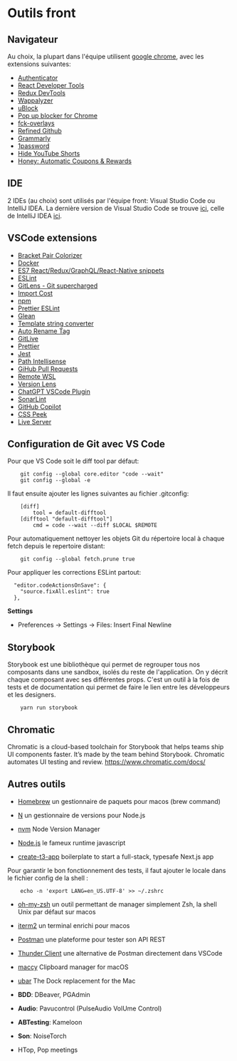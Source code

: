 # Outils front

## Navigateur

Au choix, la plupart dans l'équipe utilisent [google chrome](https://www.google.com/intl/fr/chrome/), avec les extensions suivantes:

- [Authenticator](https://chrome.google.com/webstore/detail/authenticator/bhghoamapcdpbohphigoooaddinpkbai)
- [React Developer Tools](https://chrome.google.com/webstore/detail/react-developer-tools/fmkadmapgofadopljbjfkapdkoienihi)
- [Redux DevTools](https://chrome.google.com/webstore/detail/redux-devtools/lmhkpmbekcpmknklioeibfkpmmfibljd)
- [Wappalyzer](https://chrome.google.com/webstore/detail/wappalyzer-technology-pro/gppongmhjkpfnbhagpmjfkannfbllamg)
- [uBlock](https://chrome.google.com/webstore/detail/ublock-free-ad-blocker/epcnnfbjfcgphgdmggkamkmgojdagdnn)
- [Pop up blocker for Chrome](https://chrome.google.com/webstore/detail/pop-up-blocker-for-chrome/bkkbcggnhapdmkeljlodobbkopceiche)
- [fck-overlays](https://chrome.google.com/webstore/detail/fck-overlays/ppedokobpbdajgiejhnjfbdjlgobcpkp)
- [Refined Github](https://chrome.google.com/webstore/detail/refined-github/hlepfoohegkhhmjieoechaddaejaokhf?hl=en)
- [Grammarly](https://chrome.google.com/webstore/detail/grammarly-grammar-checker/kbfnbcaeplbcioakkpcpgfkobkghlhen?hl=en-US)
- [1password](https://chrome.google.com/webstore/detail/1password-%E2%80%93-password-mana/aeblfdkhhhdcdjpifhhbdiojplfjncoa?hl=fr)
- [Hide YouTube Shorts](https://chrome.google.com/webstore/detail/hide-youtube-shorts/aljlkinhomaaahfdojalfmimeidofpih/related)
- [Honey: Automatic Coupons & Rewards](https://chrome.google.com/webstore/detail/honey-automatic-coupons-r/bmnlcjabgnpnenekpadlanbbkooimhnj?hl=fr)


## IDE

2 IDEs (au choix) sont utilisés par l'équipe front: Visual Studio Code ou IntelliJ IDEA.
La dernière version de Visual Studio Code se trouve [ici](https://code.visualstudio.com/download), celle de IntelliJ IDEA [ici](https://www.jetbrains.com/fr-fr/idea/download/#section=mac).


## VSCode extensions

- [Bracket Pair Colorizer](https://marketplace.visualstudio.com/items?itemName=CoenraadS.bracket-pair-colorizer)
- [Docker](https://marketplace.visualstudio.com/items?itemName=ms-azuretools.vscode-docker)
- [ES7 React/Redux/GraphQL/React-Native snippets](https://marketplace.visualstudio.com/items?itemName=dsznajder.es7-react-js-snippets)
- [ESLint](https://marketplace.visualstudio.com/items?itemName=dbaeumer.vscode-eslint)
- [GitLens - Git supercharged](https://marketplace.visualstudio.com/items?itemName=eamodio.gitlens)
- [Import Cost](https://marketplace.visualstudio.com/items?itemName=wix.vscode-import-cost)
- [npm](https://marketplace.visualstudio.com/items?itemName=eg2.vscode-npm-script)
- [Prettier ESLint](https://marketplace.visualstudio.com/items?itemName=rvest.vs-code-prettier-eslint)
- [Glean](https://marketplace.visualstudio.com/items?itemName=wix.glean)
- [Template string converter](https://marketplace.visualstudio.com/items?itemName=meganrogge.template-string-converter)
- [Auto Rename Tag](https://marketplace.visualstudio.com/items?itemName=formulahendry.auto-rename-tag)
- [GitLive](https://marketplace.visualstudio.com/items?itemName=TeamHub.teamhub)
- [Prettier](https://marketplace.visualstudio.com/items?itemName=esbenp.prettier-vscode)
- [Jest](https://marketplace.visualstudio.com/items?itemName=Orta.vscode-jest)
- [Path Intellisense](https://marketplace.visualstudio.com/items?itemName=christian-kohler.path-intellisense)
- [GiHub Pull Requests](https://marketplace.visualstudio.com/items?itemName=GitHub.vscode-pull-request-github)
- [Remote WSL](https://marketplace.visualstudio.com/items?itemName=ms-vscode-remote.remote-wsl)
- [Version Lens](https://marketplace.visualstudio.com/items?itemName=pflannery.vscode-versionlens)
- [ChatGPT VSCode Plugin](https://marketplace.visualstudio.com/items?itemName=JayBarnes.chatgpt-vscode-plugin)
- [SonarLint](https://marketplace.visualstudio.com/items?itemName=SonarSource.sonarlint-vscode)
- [GitHub Copilot](https://marketplace.visualstudio.com/items?itemName=GitHub.copilot)
- [CSS Peek](https://marketplace.visualstudio.com/items?itemName=pranaygp.vscode-css-peek)
- [Live Server](https://marketplace.visualstudio.com/items?itemName=ritwickdey.LiveServer)

## Configuration de Git avec VS Code

Pour que VS Code soit le diff tool par défaut:
```
    git config --global core.editor "code --wait"
    git config --global -e
```
Il faut ensuite ajouter les lignes suivantes au fichier .gitconfig:
```
    [diff]
        tool = default-difftool
    [difftool "default-difftool"]
        cmd = code --wait --diff $LOCAL $REMOTE
```

Pour automatiquement nettoyer les objets Git du répertoire local à chaque fetch depuis le repertoire distant:
```
    git config --global fetch.prune true
```

Pour appliquer les corrections ESLint partout:
```
  "editor.codeActionsOnSave": {
    "source.fixAll.eslint": true
  },
```

**Settings**
- Preferences -> Settings -> Files: Insert Final Newline

## Storybook

Storybook est une bibliothèque qui permet de regrouper tous nos composants dans une sandbox, isolés du reste de l'application. On y décrit chaque composant avec ses différentes props. C'est un outil à la fois de tests et de documentation qui permet de faire le lien entre les développeurs et les designers.
````
    yarn run storybook
````

## Chromatic

Chromatic is a cloud-based toolchain for Storybook that helps teams ship UI components faster. It’s made by the team behind Storybook. Chromatic automates UI testing and review.
https://www.chromatic.com/docs/

## Autres outils

- [Homebrew](https://brew.sh/index_fr) un gestionnaire de paquets pour macos (brew command)
- [N](https://formulae.brew.sh/formula/n) un gestionnaire de versions pour Node.js
- [nvm](https://github.com/nvm-sh/nvm) Node Version Manager
- [Node.js](https://nodejs.org/en/) le fameux runtime javascript

- [create-t3-app](https://create.t3.gg/) boilerplate to start a full-stack, typesafe Next.js app

Pour garantir le bon fonctionnement des tests, il faut ajouter le locale dans le fichier config de la shell :
````
    echo -n 'export LANG=en_US.UTF-8' >> ~/.zshrc
````
- [oh-my-zsh](https://ohmyz.sh/#install) un outil permettant de manager simplement Zsh, la shell Unix par défaut sur macos
- [iterm2](https://iterm2.com/downloads.html) un terminal enrichi pour macos
- [Postman](https://www.postman.com/downloads/) une plateforme pour tester son API REST
- [Thunder Client](https://marketplace.visualstudio.com/items?itemName=rangav.vscode-thunder-client) une alternative de Postman directement dans VSCode
- [maccy](https://maccy.app/) Clipboard manager for macOS
- [ubar](https://brawersoftware.com/products/ubar) The Dock replacement for the Mac

- **BDD**: DBeaver, PGAdmin
- **Audio**:  Pavucontrol (PulseAudio VolUme Control)
- **ABTesting**: Kameloon
- **Son**: NoiseTorch
- HTop, Pop meetings
